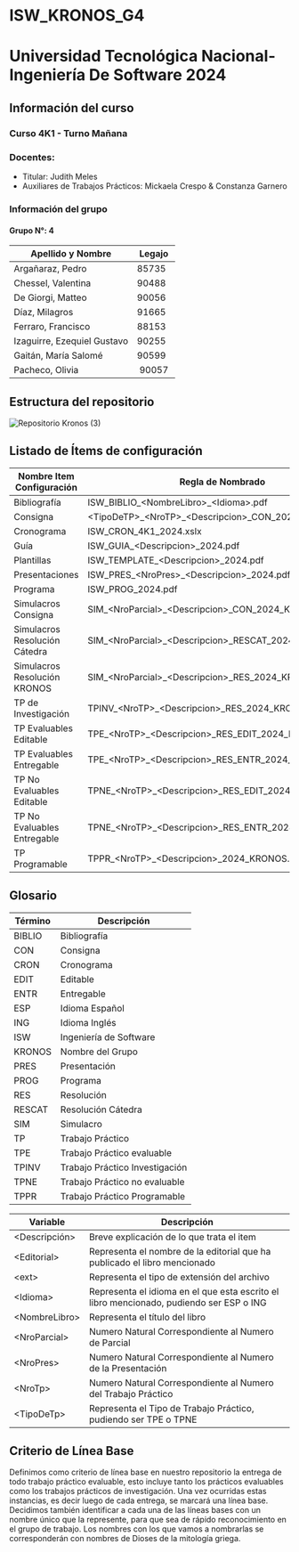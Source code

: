 # ISW&#95;KRONOS&#95;G4
# Universidad Tecnológica Nacional- Ingeniería De Software 2024
## Información del curso
### Curso 4K1 - Turno Mañana
### Docentes:
- Titular: Judith Meles
- Auxiliares de Trabajos Prácticos: Mickaela Crespo & Constanza Garnero


### Información del grupo
#### Grupo N°: 4
| Apellido y Nombre | Legajo |
|--------------|------|
| Argañaraz, Pedro | 85735 |
| Chessel, Valentina | 90488 |
| De Giorgi, Matteo | 90056 |
| Díaz, Milagros | 91665 |
| Ferraro, Francisco | 88153 |
| Izaguirre, Ezequiel Gustavo | 90255 |
| Gaitán, María Salomé | 90599 |
| Pacheco, Olivia | 90057 |


## Estructura del repositorio
![Repositorio Kronos (3)](https://github.com/user-attachments/assets/4f136e9a-5783-4694-b165-bdf47887adf8)





## Listado de Ítems de configuración
| Nombre Item Configuración | Regla de Nombrado | Ubicación |
|--------------|------|--------|
| Bibliografía | ISW&#95;BIBLIO&#95;&lt;NombreLibro&gt;&#95;&lt;Idioma&gt;.pdf | /teorico/bibliografia |
| Consigna | &lt;TipoDeTP&gt;&#95;&lt;NroTP&gt;&#95;&lt;Descripcion&gt;&#95;CON&#95;2024&#95;KRONOS.pdf | /practico/trabajosPracticos/&lt;tipoDeTp&gt; |
| Cronograma | ISW&#95;CRON&#95;4K1&#95;2024.xslx | /planificacion/cronograma |
| Guía | ISW&#95;GUIA&#95;&lt;Descripcion&gt;&#95;2024.pdf | /practico/herramientasDeApoyo/guias |
| Plantillas | ISW&#95;TEMPLATE&#95;&lt;Descripcion&gt;&#95;2024.pdf | /practico/herramientasDeApoyo/plantillas |
| Presentaciones | ISW&#95;PRES&#95;&lt;NroPres&gt;&#95;&lt;Descripcion&gt;&#95;2024.pdf | /teorico/presentaciones |
| Programa | ISW&#95;PROG&#95;2024.pdf | /planificacion/programa |
| Simulacros Consigna | SIM&#95;&lt;NroParcial&gt;&#95;&lt;Descripcion&gt;&#95;CON&#95;2024&#95;KRONOS.pdf | /practico/simulacros |
| Simulacros Resolución Cátedra | SIM&#95;&lt;NroParcial&gt;&#95;&lt;Descripcion&gt;&#95;RESCAT&#95;2024&#95;KRONOS.pdf | /practico/simulacros |
| Simulacros Resolución KRONOS | SIM&#95;&lt;NroParcial&gt;&#95;&lt;Descripcion&gt;&#95;RES&#95;2024&#95;KRONOS.pdf | /practico/simulacros |
| TP de Investigación | TPINV&#95;&lt;NroTP&gt;&#95;&lt;Descripcion&gt;&#95;RES&#95;2024&#95;KRONOS.pdf | /practico/trabajosDeInvestigación |
| TP Evaluables Editable | TPE&#95;&lt;NroTP&gt;&#95;&lt;Descripcion&gt;&#95;RES&#95;EDIT&#95;2024&#95;KRONOS.docx | /practico/trabajoPracticos/evaluables |
| TP Evaluables Entregable | TPE&#95;&lt;NroTP&gt;&#95;&lt;Descripcion&gt;&#95;RES&#95;ENTR&#95;2024&#95;KRONOS.pdf | /practico/trabajoPracticos/evaluables |
| TP No Evaluables Editable | TPNE&#95;&lt;NroTP&gt;&#95;&lt;Descripcion&gt;&#95;RES&#95;EDIT&#95;2024&#95;KRONOS.docx | /practico/trabajosPracticos/noEvaluables |
| TP No Evaluables Entregable | TPNE&#95;&lt;NroTP&gt;&#95;&lt;Descripcion&gt;&#95;RES&#95;ENTR&#95;2024&#95;KRONOS.pdf| /practico/trabajosPracticos/noEvaluables |
| TP Programable | TPPR&#95;&lt;NroTP&gt;&#95;&lt;Descripcion&gt;&#95;2024&#95;KRONOS.&lt;ext&gt; | /practico/trabajosPracticos |


## Glosario
| Término | Descripción |
|--------------|------|
| BIBLIO | Bibliografía |
| CON | Consigna | 
| CRON | Cronograma |
| EDIT | Editable |
| ENTR | Entregable |
| ESP | Idioma Español |
| ING | Idioma Inglés |
| ISW | Ingeniería de Software |
| KRONOS | Nombre del Grupo |
| PRES | Presentación |
| PROG | Programa |
| RES | Resolución |
| RESCAT | Resolución Cátedra |
| SIM | Simulacro |
| TP | Trabajo Práctico |
| TPE | Trabajo Práctico evaluable |
| TPINV | Trabajo Práctico Investigación |
| TPNE | Trabajo Práctico no evaluable |
| TPPR | Trabajo Práctico Programable |


| Variable | Descripción |
|--------------|------|
| &lt;Descripción&gt; | Breve explicación de lo que trata el item |
| &lt;Editorial&gt; | Representa el nombre de la editorial que ha publicado el libro mencionado |
| &lt;ext&gt; | Representa el tipo de extensión del archivo |
| &lt;Idioma&gt; | Representa el idioma en el que esta escrito el libro mencionado, pudiendo ser ESP o ING |
| &lt;NombreLibro&gt; | Representa el título del libro |
| &lt;NroParcial&gt; | Numero Natural Correspondiente al Numero de Parcial |
| &lt;NroPres&gt; | Numero Natural Correspondiente al Numero de la Presentación |
| &lt;NroTp&gt; | Numero Natural Correspondiente al Numero del Trabajo Práctico |
| &lt;TipoDeTp&gt; | Representa el Tipo de Trabajo Práctico, pudiendo ser TPE o TPNE |

## Criterio de Línea Base
Definimos como criterio de línea base en nuestro repositorio la entrega de todo trabajo práctico evaluable, esto incluye tanto los prácticos evaluables como los trabajos prácticos de investigación. Una vez ocurridas estas instancias, es decir luego de cada entrega, se marcará una línea base. 
Decidimos también identificar a cada una de las líneas bases con un nombre único que la represente, para que sea de rápido reconocimiento en el grupo de trabajo. Los nombres con los que vamos a nombrarlas se corresponderán con nombres de Dioses de la mitología griega.

